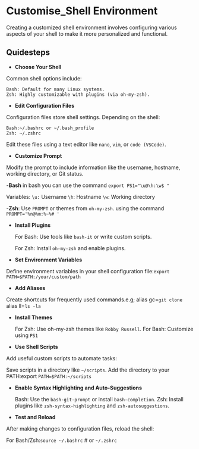 # Customise_Shell Environment
Creating a customized shell environment involves configuring various aspects of your shell to make it more personalized and functional. 
## Quidesteps
- **Choose Your Shell**

Common shell options include:

    Bash: Default for many Linux systems.
    Zsh: Highly customizable with plugins (via oh-my-zsh).
    
- **Edit Configuration Files**

Configuration files store shell settings. Depending on the shell:

    Bash:~/.bashrc or ~/.bash_profile
    Zsh: ~/.zshrc
Edit these files using a text editor like ``nano``, ``vim``, or ``code (VSCode)``.
 
 - **Customize Prompt**

Modify the prompt to include information like the username, hostname, working directory, or Git status.

-**Bash**
in bash you can use the command   ``export PS1="\u@\h:\w$ "``

Variables:
    ``\u:`` Username
    ``\h``: Hostname
    ``\w``: Working directory

-**Zsh**: Use ``PROMPT`` or themes from ``oh-my-zsh``.
using the command ``PROMPT='%n@%m:%~%# '``

-  **Install Plugins**

    For Bash: Use tools like ``bash-it`` or write custom scripts.

    For Zsh: Install ``oh-my-zsh`` and enable plugins.

- **Set Environment Variables** 

Define environment variables in your shell configuration file:``export PATH=$PATH:/your/custom/path``

- **Add Aliases**

Create shortcuts for frequently used commands.e.g; 
alias gc=``git clone``
alias ll=``ls -la``

- **Install Themes**

    For Zsh: Use oh-my-zsh themes like ``Robby Russell``.
    For Bash: Customize using ``PS1``

- **Use Shell Scripts**

Add useful custom scripts to automate tasks:

Save scripts in a directory like ``~/scripts``.
    Add the directory to your PATH:export ``PATH=$PATH:~/scripts``

- **Enable Syntax Highlighting and Auto-Suggestions**

    Bash: Use the ``bash-git-prompt`` or install ``bash-completion``.
    Zsh: Install plugins like ``zsh-syntax-highlighting`` and ``zsh-autosuggestions``.

- **Test and Reload**

After making changes to configuration files, reload the shell:

For Bash/Zsh:``source ~/.bashrc``  # or ``~/.zshrc``


